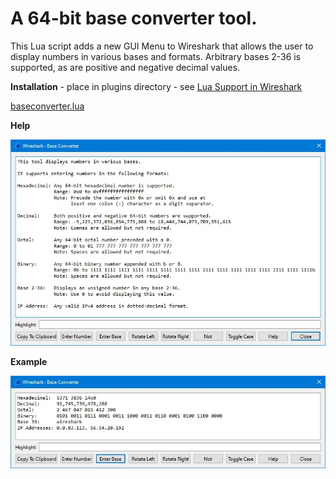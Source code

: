 # A 64-bit base converter tool.

This Lua script adds a new GUI Menu to Wireshark that allows the user to display numbers in various bases and formats.  Arbitrary bases 2-36 is supported, as are positive and negative decimal values.

**Installation** - place in plugins directory - see [Lua Support in Wireshark](https://www.wireshark.org/docs/wsdg_html_chunked/wsluarm.html)  

[baseconverter.lua](uploads/a562b0353afe4b658b2a2ae83445ccb2/baseconverter.lua)

**Help**

![baseconverterhelp](uploads/3703e39138dc42688c2a04603540f993/baseconverterhelp.jpg)

**Example**

![baseconverter](uploads/69f406c06c59d09ddf34be1f11dc8293/baseconverter.jpg)